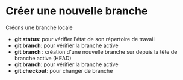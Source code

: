 # Créer une nouvelle branche

Créons une branche locale

* **git status**: pour vérifier l'état de son répertoire de travail
* **git branch**: pour vérifier la branche active
* **git branch <votrenom>**: création d'une nouvelle branche sur depuis la tête
  de branche active (HEAD)
* **git branch**: pour vérifier la branche active
* **git checkout**: pour changer de branche
